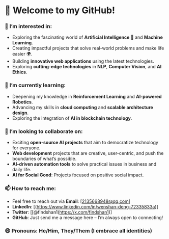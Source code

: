 
# 👋 Welcome to my GitHub!

### 👀 **I’m interested in**:
- Exploring the fascinating world of **Artificial Intelligence** 🤖 and **Machine Learning**.
- Creating impactful projects that solve real-world problems and make life easier 🌍.
- Building **innovative web applications** using the latest technologies.
- Exploring **cutting-edge technologies** in **NLP**, **Computer Vision**, and **AI Ethics**.

### 🌱 **I’m currently learning**:
- Deepening my knowledge in **Reinforcement Learning** and **AI-powered Robotics**.
- Advancing my skills in **cloud computing** and **scalable architecture design**.
- Exploring the integration of **AI in blockchain technology**.

### 💞️ **I’m looking to collaborate on**:
- Exciting **open-source AI projects** that aim to democratize technology for everyone.
- **Web development** projects that are creative, user-centric, and push the boundaries of what’s possible.
- **AI-driven automation tools** to solve practical issues in business and daily life.
- **AI for Social Good**: Projects focused on positive social impact.

### 📫 **How to reach me**:
- Feel free to reach out via **Email**: [2135668948@qq.com]
- **LinkedIn**: [(https://www.linkedin.com/in/wenshan-deng-72335833a)]
- **Twitter**: [[@findshan1(https://x.com/findshan1)]
- **GitHub**: Just send me a message here – I’m always open to connecting!

### 😄 **Pronouns**: He/Him, They/Them (I embrace all identities)



